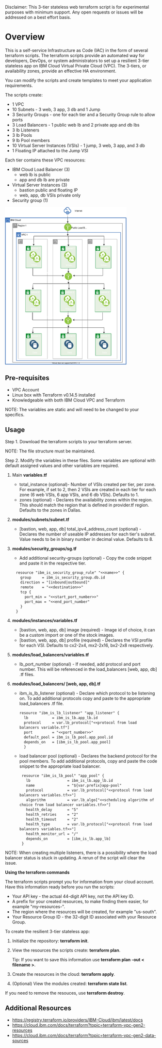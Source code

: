 Disclaimer: This 3-tier stateless web terraform script is for experimental purposes with minimum support. Any open requests or issues will be addressed on a best effort basis.

# Overview

This is a self-service Infrastructure as Code (IAC) in the form of several terraform scripts.  The terraform scripts provide an automated way for developers, DevOps, or system administrators to set up a resilient 3-tier stateless app on IBM Cloud Virtual Private Cloud (VPC).  The 3-tiers, or availability zones, provide an effective HA environment. 

You can modify the scripts and create templates to meet your application requirements.

The scripts create:

* 1 VPC
* 10 Subnets - 3 web, 3 app, 3 db and 1 Jump
* 3 Security Groups - one for each tier and a Security Group rule to allow ports
* 3 Load Balancers - 1 public web lb and 2 private app and db lbs
* 3 lb Listeners
* 3 lb Pools
* 9 lb Pool members
* 10 Virtual Server Instances (VSIs) - 1 jump, 3 web, 3 app, and 3 db
* 1 Floating IP attached to the Jump VSI

Each tier contains these VPC resources:
- IBM Cloud Load Balancer (3)
  - web lb is public
  - app and db lb are private
- Virtual Server Instances (3)
  - bastion public and floating IP
  - web, app, db VSIs private only
- Security group (1)

<img src="./images/terraform-digram-3-tier.svg" width=400>

## Pre-requisites
- VPC Account
- Linux box with Terraform v0.14.5 installed
- Knowledgeable with both IBM Cloud VPC and Terraform

NOTE: The variables are static and will need to be changed to your specifics.

## Usage

Step 1. Download the terraform scripts to your terraform server.

NOTE: The file structure must be maintained.

Step 2. Modify the variables in these files.  Some variables are optional with default
assigned values and other variables are required.

1. Main **variables.tf**
   - total_instance (optional)- Number of VSIs created per tier, per zone.  For example, if set to 2,
    then 2 VSIs are created in each tier for each zone (6 web VSIs, 6 app VSIs, and 6 db VSIs).
    Defaults to 1.
   - zones (optional) - Declares the availability zones within the region.  This should match the region that is
    defined in provider.tf region.  Defaults to the zones in Dallas.

2. **modules/subnets/subnet.tf**
   - [bastion, web, app, db] total_ipv4_address_count (optional) - Declares the number of useable IP
     addresses for each tier's subnet.  Value needs to be in binary number in decimal value. Defaults
     to 8.

3. **modules/security_groups/sg.tf**
   - Add additional security-groups (optional) - Copy the code snippet and paste it in 
     the respective tier.
```     
     resource "ibm_is_security_group_rule" "<<name>>" {
       group     = ibm_is_security_group.db.id
       direction = "[inbound|outbound]"
       remote    = "<<destination>>"
       tcp {
         port_min = "<<start_port_number>>"
         port_max = "<<end_port_number"
       }
     }
```
4. **modules/instances/variables.tf**
   - [bastion, web, app, db] image (required) - Image id of choice, it can be a custom import or one
     of the stock images.
   - [bastion, web, app, db] profile (required) - Declares the VSI profile for each VSI.
     Defaults to cx2-2x4, mx2-2x16, bx2-2x8 respectively.

5. **modules/load_balancers/variables.tf**
   - lb_port_number (optional) - If needed, add protocol and port number.  This will be referenced
     in the load_balancers [web, app, db] .tf files.

6. **modules/load_balancers/ [web, app, db].tf**
   - ibm_is_lb_listener (optional) - Declare which protocol to be listening on.  To add additional
     protocols copy and paste to the appropriate load_balancers .tf file.
     
     ```   
     resource "ibm_is_lb_listener" "app_listener" {
       lb           = ibm_is_lb.app_lb.id
       protocol     = var.lb_protocol["<<protocol from load balancers variable.tf"]
       port         = "<<port_number>>"
       default_pool = ibm_is_lb_pool.app_pool.id
       depends_on   = [ibm_is_lb_pool.app_pool]
       }
     ```

   - load balancer pool (optional) - Declares the backend protocol for the pool members. To add
     additional protocols, copy and paste the code snippet to the appropriate load balancer.
     
     ```
      resource "ibm_is_lb_pool" "app_pool" {
        lb                 = ibm_is_lb.app_lb.id
        name               = "${var.prefix}app-pool"
        protocol           = var.lb_protocol["<<protocol from load balancers variables.tf>>"]
        algorithm          = var.lb_algo["<<scheduling algorithm of choice from load balancer variables.tf>>"]
        health_delay       = "5"
        health_retries     = "2"
        health_timeout     = "2"
        health_type        = var.lb_protocol["<<protocol from load balancers variables.tf>>"]
        health_monitor_url = "/"
        depends_on         = [ibm_is_lb.app_lb]
      }
     ```

NOTE: When creating multiple listeners, there is a possibility where the load balancer status is stuck in updating. A rerun of the script will clear the issue.

**Using the terraform commands**

The terraform scripts prompt you for information from your cloud account.  Have this information ready before you run the scripts:

* Your API key - the actual 44-digit API key, not the API key ID.
* A prefix for your created resources, to make finding them easier, for example "my-resources-".
* The region where the resources will be created, for example "us-south".
* Your Resource Group ID - the 32-digit ID associated with your Resource Group.

To create the resilient 3-tier stateless app:

1. Initialize the repository: **terraform init**.
2. View the resources the scripts create: **terraform plan**.

    Tip:  If you want to save this information use **terraform plan -out < filename >**.
3. Create the resources in the cloud:  **terraform apply**.
4. (Optional) View the modules created: **terraform state list**.
   
If you need to remove the resouces, use **terraform destroy**.

## Additional Resources
- https://registry.terraform.io/providers/IBM-Cloud/ibm/latest/docs
- https://cloud.ibm.com/docs/terraform?topic=terraform-vpc-gen2-resources
- https://cloud.ibm.com/docs/terraform?topic=terraform-vpc-gen2-data-sources

